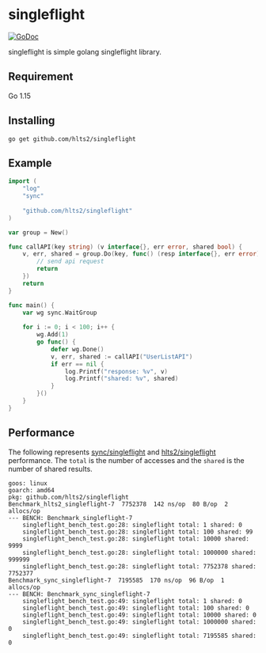 # singleflight

[![GoDoc](https://godoc.org/github.com/hlts2/singleflight?status.svg)](http://godoc.org/github.com/hlts2/singleflight)

singleflight is simple golang singleflight library.

## Requirement

Go 1.15

## Installing

```
go get github.com/hlts2/singleflight
```

## Example

```go
import (
    "log"
    "sync"
    
    "github.com/hlts2/singleflight"
)

var group = New()

func callAPI(key string) (v interface{}, err error, shared bool) {
    v, err, shared = group.Do(key, func() (resp interface{}, err error) {
        // send api request
        return
    })
    return
}

func main() {
    var wg sync.WaitGroup
    
    for i := 0; i < 100; i++ {
        wg.Add(1)
        go func() {
            defer wg.Done()
            v, err, shared := callAPI("UserListAPI")
            if err == nil {
                log.Printf("response: %v", v)
                log.Printf("shared: %v", shared)
            }
        }()
    }
}
```

## Performance

The following represents [sync/singleflight](https://github.com/golang/sync/tree/master/singleflight) and [hlts2/singleflight](https://github.com/hlts2/singleflight) performance.
The `total` is the number of accesses and the `shared` is the number of shared results.

```
goos: linux
goarch: amd64
pkg: github.com/hlts2/singleflight
Benchmark_hlts2_singleflight-7  7752378  142 ns/op  80 B/op  2 allocs/op
--- BENCH: Benchmark_singleflight-7
    singleflight_bench_test.go:28: singleflight total: 1 shared: 0
    singleflight_bench_test.go:28: singleflight total: 100 shared: 99
    singleflight_bench_test.go:28: singleflight total: 10000 shared: 9999
    singleflight_bench_test.go:28: singleflight total: 1000000 shared: 999999
    singleflight_bench_test.go:28: singleflight total: 7752378 shared: 7752377
Benchmark_sync_singleflight-7  7195585  170 ns/op  96 B/op  1 allocs/op
--- BENCH: Benchmark_sync_singleflight-7
    singleflight_bench_test.go:49: singleflight total: 1 shared: 0
    singleflight_bench_test.go:49: singleflight total: 100 shared: 0
    singleflight_bench_test.go:49: singleflight total: 10000 shared: 0
    singleflight_bench_test.go:49: singleflight total: 1000000 shared: 0
    singleflight_bench_test.go:49: singleflight total: 7195585 shared: 0
```
